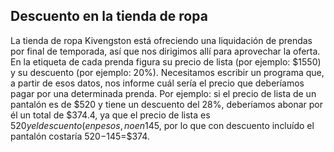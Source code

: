## Descuento en la tienda de ropa

La tienda de ropa Kivengston está ofreciendo una liquidación de prendas por final de temporada, así que nos dirigimos allí para aprovechar la oferta. En la etiqueta de cada prenda figura su precio de lista (por ejemplo: $1550) y su descuento (por ejemplo: 20%). Necesitamos escribir un programa que, a partir de esos datos, nos informe cuál sería el precio que deberíamos pagar por una determinada prenda. Por ejemplo: si el precio de lista de un pantalón es de $520 y tiene un descuento del 28%, deberíamos abonar por él un total de $374.4, ya que el precio de lista es $520 y el descuento (en pesos, no en %) es 520*28/100=$145, por lo que con descuento incluído el pantalón costaría $520-$145=$374.
